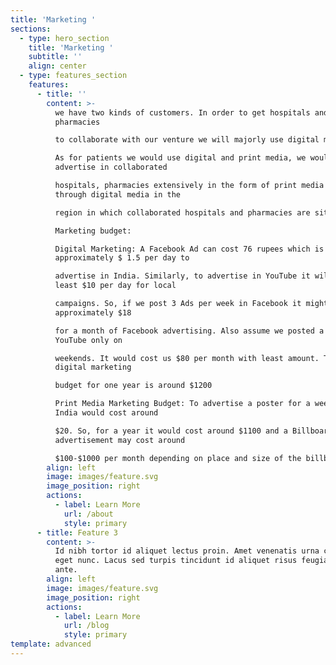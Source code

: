 ```yaml
---
title: 'Marketing '
sections:
  - type: hero_section
    title: 'Marketing '
    subtitle: ''
    align: center
  - type: features_section
    features:
      - title: ''
        content: >-
          we have two kinds of customers. In order to get hospitals and
          pharmacies

          to collaborate with our venture we will majorly use digital marketing.

          As for patients we would use digital and print media, we would
          advertise in collaborated

          hospitals, pharmacies extensively in the form of print media and
          through digital media in the

          region in which collaborated hospitals and pharmacies are situated.

          Marketing budget:

          Digital Marketing: A Facebook Ad can cost 76 rupees which is
          approximately $ 1.5 per day to

          advertise in India. Similarly, to advertise in YouTube it will cost at
          least $10 per day for local

          campaigns. So, if we post 3 Ads per week in Facebook it might cost us
          approximately $18

          for a month of Facebook advertising. Also assume we posted a video on
          YouTube only on

          weekends. It would cost us $80 per month with least amount. Together
          digital marketing

          budget for one year is around $1200

          Print Media Marketing Budget: To advertise a poster for a week in
          India would cost around

          $20. So, for a year it would cost around $1100 and a Billboard
          advertisement may cost around

          $100-$1000 per month depending on place and size of the billboard
        align: left
        image: images/feature.svg
        image_position: right
        actions:
          - label: Learn More
            url: /about
            style: primary
      - title: Feature 3
        content: >-
          Id nibh tortor id aliquet lectus proin. Amet venenatis urna cursus
          eget nunc. Lacus sed turpis tincidunt id aliquet risus feugiat in
          ante.
        align: left
        image: images/feature.svg
        image_position: right
        actions:
          - label: Learn More
            url: /blog
            style: primary
template: advanced
---
```

